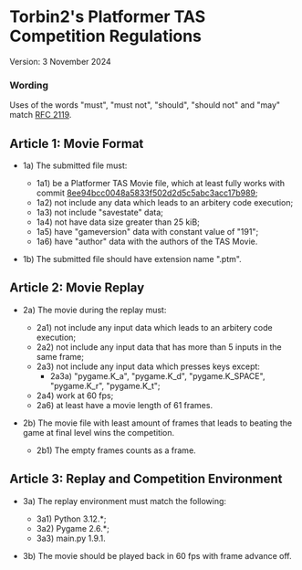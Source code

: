# Torbin2's Platformer TAS Competition Regulations
Version: 3 November 2024

### Wording
Uses of the words "must", "must not", "should", "should not" and "may" match [RFC 2119](https://www.ietf.org/rfc/rfc2119.txt).

## Article 1: Movie Format

- 1a) The submitted file must:  
    - 1a1) be a Platformer TAS Movie file, which at least fully works with commit [8ee94bcc0048a5833f502d2d5c5abc3acc17b989](https://github.com/Torbin2/platformer/commit/8ee94bcc0048a5833f502d2d5c5abc3acc17b989);
    - 1a2) not include any data which leads to an arbitery code execution;
    - 1a3) not include "savestate" data;
    - 1a4) not have data size greater than 25 kiB;
    - 1a5) have "gameversion" data with constant value of "191";
    - 1a6) have "author" data with the authors of the TAS Movie.

- 1b) The submitted file should have extension name ".ptm".

## Article 2: Movie Replay

- 2a) The movie during the replay must:
  - 2a1) not include any input data which leads to an arbitery code execution;
  - 2a2) not include any input data that has more than 5 inputs in the same frame;
  - 2a3) not include any input data which presses keys except:
    - 2a3a) "pygame.K_a", "pygame.K_d", "pygame.K_SPACE", "pygame.K_r", "pygame.K_t";  
  - 2a4) work at 60 fps;
  - 2a6) at least have a movie length of 61 frames.
  
- 2b) The movie file with least amount of frames that leads to beating the game at final level wins the competition.
  - 2b1) The empty frames counts as a frame.

## Article 3: Replay and Competition Environment

- 3a) The replay environment must match the following:
  - 3a1) Python 3.12.*; 
  - 3a2) Pygame 2.6.*;
  - 3a3) main.py 1.9.1.
  
- 3b) The movie should be played back in 60 fps with frame advance off.